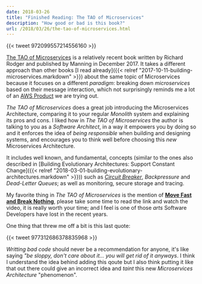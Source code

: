 ```yaml
---
date: 2018-03-26
title: "Finished Reading: The TAO of Microservices"
description: "How good or bad is this book?"
url: /2018/03/26/the-tao-of-microservices.html
---
```


{{< tweet 972099557214556160 >}}

[The TAO of Microservices](https://www.manning.com/books/the-tao-of-microservices) is a relatively recent book written by Richard Rodger and published by Manning in December 2017. It takes a different approach than other books [I read already]({{< relref "2017-10-11-building-microservices.markdown" >}}) about the same topic of Microservices because it focuses on a different _paradigm_: breaking down _microservices_ based on their message interaction, which not surprisingly reminds me a lot of an [AWS Product](https://docs.aws.amazon.com/elasticloadbalancing/latest/application/introduction.html) we are trying out.

_The TAO of Microservices_ does a great job introducing the Microservices Architecture, comparing it to your regular _Monolith_ system and explaining its pros and cons. I liked how in _The TAO of Microservices_ the author is talking to you as a _Software Architect_, in a way it empowers you by doing so and it enforces the idea of _being responsible_ when building and designing systems, and encourages you to think well before choosing this _new_ Microservices Architecture.

It includes well known, and fundamental, concepts (similar to the ones also described in [Building Evolutionary Architectures: Support Constant Change]({{< relref "2018-03-01-building-evolutionary-architectures.markdown" >}})) such as [_Circuit Breaker_](https://en.wikipedia.org/wiki/Circuit_breaker_design_pattern), _Backpressure_ and _Dead-Letter Queues_; as well as monitoring, secure storage and tracing.

My favorite thing in _The TAO of Microservices_ is the mention of [**Move Fast and Break Nothing**](https://zachholman.com/talk/move-fast-break-nothing/), please take some time to read the link and watch the video, it is really worth your time; and I feel is one of those _arts_ Software Developers have lost in the recent years.

One thing that threw me off a bit is this last quote:

{{< tweet 977312686378835968 >}}

_Writting bad code_ should never be a recommendation for anyone, it's like saying _"be sloppy, don't care about it... you will get rid of it anyways_. I think I understand the idea behind adding this qoute but I also think putting it like that out there could give an incorrect idea and _taint_ this new _Microservices Architecture_ "phenomenon".
